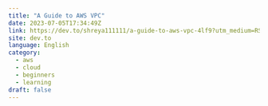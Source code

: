 ```yaml
---
title: "A Guide to AWS VPC"
date: 2023-07-05T17:34:49Z
link: https://dev.to/shreya111111/a-guide-to-aws-vpc-4lf9?utm_medium=RSS&utm_source=news.12bit.vn
site: dev.to
language: English
category:
  - aws
  - cloud
  - beginners
  - learning
draft: false
---
```

